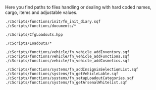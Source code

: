 Here you find paths to files handling or dealing with hard coded names, cargo, items and adjustable values.

`./cScripts/functions/init/fn_init_diary.sqf`
`./cScripts/functions/documents/*`

`./cScripts/CfgLoadouts.hpp`

`./cScripts/Loadouts/*`

`./cScripts/functions/vehicle/fn_vehicle_addInventory.sqf`
`./cScripts/functions/vehicle/fn_vehicle_addFunctions.sqf`
`./cScripts/functions/vehicle/fn_vehicle_addCosmetics.sqf`

`./cScripts/functions/systems/fn_addInsigniaSelectionList.sqf`
`./cScripts/functions/systems/fn_getVehicleLable.sqf`
`./cScripts/functions/systems/fn_setupLoadoutCategories.sqf`
`./cScripts/functions/systems/fn_getArsenalWhitelist.sqf`